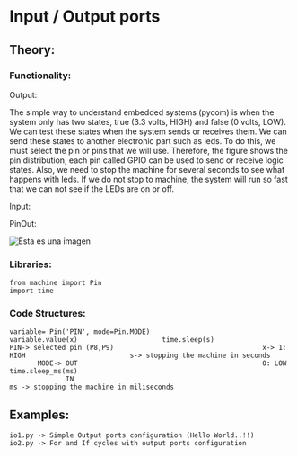 # Input / Output ports
## Theory:
### Functionality:

Output:

The simple way to understand embedded systems (pycom) is when the system only has two states, true (3.3 volts, HIGH) and false (0 volts, LOW). We can test these states when the system sends or receives them. We can send these states to another electronic part such as leds. To do this, we must select the pin or pins that we will use. Therefore, the figure shows the pin distribution, each pin called GPIO can be used to send or receive logic states. Also, we need to stop the machine for several seconds to see what happens with leds. If we do not stop to machine, the system will run so fast that we can not see if the LEDs are on or off.   

Input: 


PinOut:

![Esta es una imagen](https://github.com/puldavid87/PYCOM/blob/main/fipy-pinout.png)

### Libraries:
```
from machine import Pin
import time
```
### Code Structures:
```
variable= Pin('PIN', mode=Pin.MODE)                          variable.value(x)                     time.sleep(s)
PIN-> selected pin (P8,P9)                                     x-> 1: HIGH                          s-> stopping the machine in seconds
       MODE-> OUT                                              0: LOW                               time.sleep_ms(ms) 
              IN                                                                                    ms -> stopping the machine in miliseconds
```
## Examples:
```
io1.py -> Simple Output ports configuration (Hello World..!!)
io2.py -> For and If cycles with output ports configuration
```
